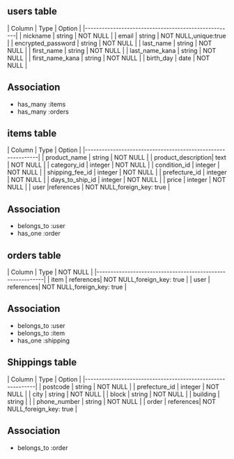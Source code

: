 ## users table

|     Column         |  Type   |      Option          |
|-----------------------------------------------------|
| nickname           | string  | NOT NULL             |
| email              | string  | NOT NULL,unique:true |
| encrypted_password | string  | NOT NULL             |
| last_name          | string  | NOT NULL             |
| first_name         | string  | NOT NULL             |
| last_name_kana     | string  | NOT NULL             |
| first_name_kana    | string  | NOT NULL             |
| birth_day          | date    | NOT NULL             |



## Association
- has_many :items
- has_many :orders

## items table

| Column             |  Type     |  Option                    |
|-------------------------------------------------------------|
| product_name       | string    | NOT NULL                   |
| product_description| text      | NOT NULL                   |
| category_id        | integer   | NOT NULL                   |
| condition_id       | integer   | NOT NULL                   |
| shipping_fee_id    | integer   | NOT NULL                   |
| prefecture_id      | integer   | NOT NULL                   |
| days_to_ship_id    | integer   | NOT NULL                   |
| price              | integer   | NOT NULL                   |
| user               |references | NOT NULL,foreign_key: true |

## Association
- belongs_to :user
- has_one :order

## orders table

| Column           | Type      | NOT NULL                   |
|-----------------------------------------------------------|
| item             | references| NOT NULL,foreign_key: true |
| user             | references| NOT NULL,foreign_key: true |

## Association
- belongs_to :user
- belongs_to :item
- has_one :shipping

## Shippings table

|     Column         |  Type    |      Option                |
|------------------------------------------------------------|
| postcode          | string    | NOT NULL                   |
| prefecture_id     | integer   | NOT NULL                   |
| city              | string    | NOT NULL                   |
| block             | string    | NOT NULL                   |
| building          | string    |                            |
| phone_number      | string    | NOT NULL                   |
| order             | references| NOT NULL,foreign_key: true |


## Association
- belongs_to :order